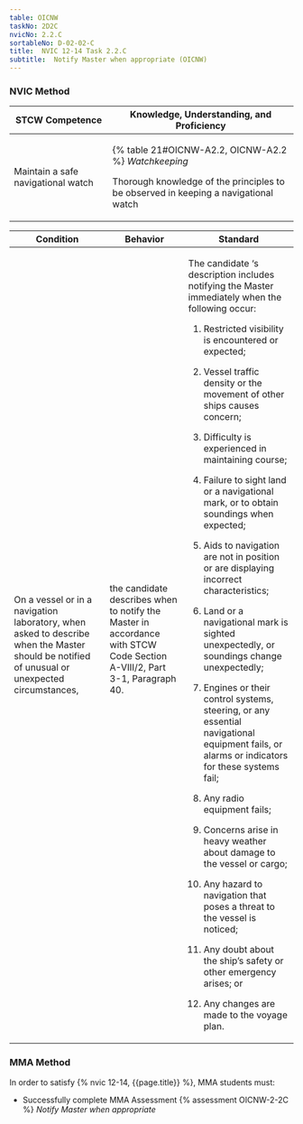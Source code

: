 ```yaml
---
table: OICNW
taskNo: 2D2C
nvicNo: 2.2.C 
sortableNo: D-02-02-C
title:  NVIC 12-14 Task 2.2.C 
subtitle:  Notify Master when appropriate (OICNW)
---
```






### NVIC Method

<a style="display:none;" onclick="togglevisibility('nvic_methods')" >Show NVIC method.</a>

<div id='nvic_methods' class='show'>

<table>
<thead>
<tr>
<th class='forty'> STCW Competence </th>
<th class='sixty'> Knowledge, Understanding, and Proficiency </th>
</tr>
</thead>

<tbody>
<tr><td markdown='1'>

Maintain a safe navigational watch

</td><td markdown='1'>

{% table 21#OICNW-A2.2, OICNW-A2.2 %} *Watchkeeping*

Thorough knowledge of the principles to be observed in keeping a navigational watch

</td></tr>


</tbody>
</table>


<table>
<thead>
<tr><th class='twenty'>  Condition </th><th class='twenty'> Behavior </th><th  class='sixty'>Standard </th></tr>
</thead>
<tbody >



<tr><td markdown='1'>

On a vessel or in a navigation laboratory, when asked to describe when the Master should be notified of unusual or unexpected circumstances,

</td><td markdown='1'>

the candidate describes when to notify the Master in accordance with STCW Code Section A-VIII/2, Part 3-1, Paragraph 40.

<br>

<div class="tooltip" markdown='1'>



</div>


</td><td markdown='1'>

The candidate ‘s description includes notifying the Master immediately when the following occur:

1. Restricted visibility is encountered or expected;

2. Vessel traffic density or the movement of other ships causes concern;

3. Difficulty is experienced in maintaining course;

4. Failure to sight land or a navigational mark, or to obtain soundings when expected;

5. Aids to navigation are not in position or are displaying incorrect characteristics;

6. Land or a navigational mark is sighted unexpectedly, or soundings change unexpectedly;

7. Engines or their control systems, steering, or any essential navigational equipment fails, or alarms or indicators for these systems fail;

8. Any radio equipment fails;

9. Concerns arise in heavy weather about damage to the vessel or cargo;

10. Any hazard to navigation that poses a threat to the vessel is noticed;

11. Any doubt about the ship’s safety or other emergency arises; or

12. Any changes are made to the voyage plan.

</td></tr>
</tbody>
</table>
</div>


### MMA Method

In order to satisfy  {% nvic 12-14, {{page.title}}  %}, MMA students must:

* Successfully complete MMA Assessment {% assessment OICNW-2-2C %} *Notify Master when appropriate*
